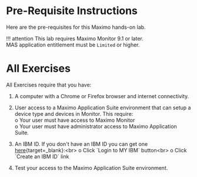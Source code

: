 # Pre-Requisite Instructions

Here are the pre-requisites for this Maximo hands-on lab.  

!!! attention
    This lab requires Maximo Monitor 9.1 or later.</br>
    MAS application entitlement must be `Limited` or higher.

# All Exercises

All Exercises require that you have:

1.  A computer with a Chrome or Firefox browser and internet connectivity.

2.  User access to a Maximo Application Suite environment that can setup a device type and devices in Monitor. This require:</br>
o Your user must have access to Maximo Monitor</br>
o Your user must have administrator access to Maximo Application Suite.</br>

3.  An IBM ID.  If you don't have an IBM ID you can get one [here](https://www.ibm.com/account/reg/signup?){target=_blank}:<br>
o Click `Login to MY IBM` button<br>
o Click `Create an IBM ID` link

4.  Test your access to the Maximo Application Suite environment.
